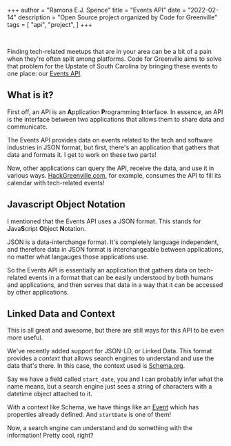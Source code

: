 +++
author = "Ramona E.J. Spence"
title = "Events API"
date = "2022-02-14"
description = "Open Source project organized by Code for Greenville"
tags = [
    "api", "project",
]
+++

<br />

Finding tech-related meetups that are in your area can be a bit of a pain when they're often split among platforms. Code for Greenville aims to solve that problem for the Upstate of South Carolina by bringing these events to one place: our [Events API](https://github.com/codeforgreenville/upstate_tech_cal_service). <!--more-->

## **What is it?**
First off, an API is an **A**pplication **P**rogramming **I**nterface. In essence, an API is the interface between two applications that allows them to share data and communicate.

The Events API provides data on events related to the tech and software industries in JSON format, but first, there's an application that gathers that data and formats it. I get to work on these two parts!

Now, other applications can query the API, receive the data, and use it in various ways. [HackGreenville.com](https://hackgeenville.com), for example, consumes the API to fill its calendar with tech-related events!

## Javascript Object Notation

I mentioned that the Events API uses a JSON format. This stands for **J**ava**S**cript **O**bject **N**otation. 

JSON is a data-interchange format. It's completely language independent, and therefore data in JSON format is interchangeable between applications, no matter what langauges those applications use.

So the Events API is essentially an application that gathers data on tech-related events in a format that can be easily understood by both humans and applications, and then serves that data in a way that it can be accessed by other applications.


## Linked Data and Context

This is all great and awesome, but there are still ways for this API to be even more useful. 

We've recently added support for JSON-LD, or Linked Data. This format provides a _context_ that allows search engines to understand and use the data that's there. In this case, the context used is [Schema.org](https://schema.org/).

Say we have a field called `start_date`, you and I can probably infer what the name means, but a search engine just sees a string of characters with a datetime object attached to it. 

With a context like Schema, we have things like an [Event](https://schema.org/Event) which has properties already defined. And `startDate` is one of them! 

Now, a search engine can understand and do something with the information! Pretty cool, right?
